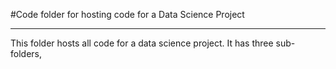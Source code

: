 #Code folder for hosting code for a Data Science Project
___
This folder hosts all code for a data science project. It has three sub-folders,